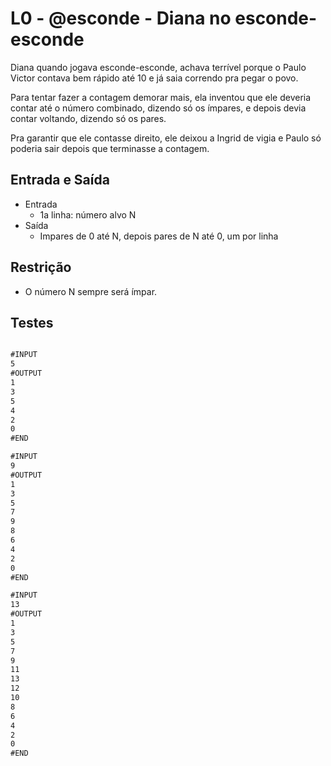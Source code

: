 # L0 - @esconde - Diana no esconde-esconde

Diana quando jogava esconde-esconde, achava terrível porque o Paulo Victor contava bem rápido até 10 e já saia correndo pra pegar o povo.

Para tentar fazer a contagem demorar mais, ela inventou que ele deveria contar até o número combinado, dizendo só os ímpares, e depois devia contar voltando, dizendo só os pares.

Pra garantir que ele contasse direito, ele deixou a Ingrid de vigia e Paulo só poderia sair depois que terminasse a contagem.

## Entrada e Saída

- Entrada
  - 1a linha: número alvo N
- Saída
  - Impares de 0 até N, depois pares de N até 0, um por linha

## Restrição

- O número N sempre será ímpar.

## Testes

```txt

#INPUT
5
#OUTPUT
1
3
5
4
2
0
#END

#INPUT
9
#OUTPUT
1
3
5
7
9
8
6
4
2
0
#END

#INPUT
13
#OUTPUT
1
3
5
7
9
11
13
12
10
8
6
4
2
0
#END

```
